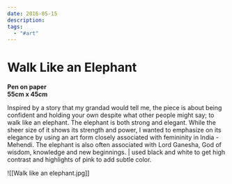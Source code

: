 ```yaml
---
date: 2016-05-15
description: 
tags:
  - "#art"
---
```

# Walk Like an Elephant

**Pen on paper**  
**55cm x 45cm**

Inspired by a story that my grandad would tell me, the piece is about being confident and holding your own despite what other people might say; to walk like an elephant. The elephant is both strong and elegant. While the sheer size of it shows its strength and power, I wanted to emphasize on its elegance by using an art form closely associated with femininity in India - Mehendi. The elephant is also often associated with Lord Ganesha, God of wisdom, knowledge and new beginnings. | used black and white to get high contrast and highlights of pink to add subtle color.

![[Walk like an elephant.jpg]]